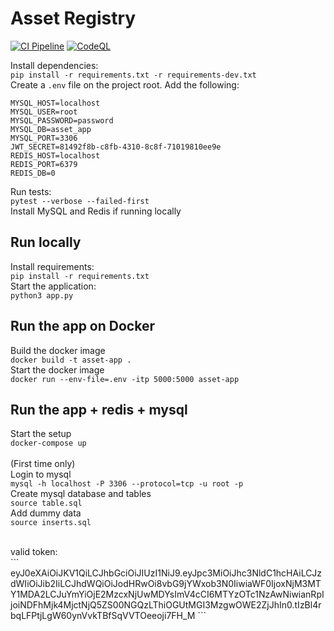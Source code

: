 # Asset Registry
[![CI Pipeline](https://github.com/linux-training-group-1/asset-registry/actions/workflows/ci.yml/badge.svg?branch=main)](https://github.com/linux-training-group-1/asset-registry/actions/workflows/ci.yml)
[![CodeQL](https://github.com/linux-training-group-1/asset-registry/actions/workflows/codeql-analysis.yml/badge.svg?branch=main)](https://github.com/linux-training-group-1/asset-registry/actions/workflows/codeql-analysis.yml)

Install dependencies:<br>
```pip install -r requirements.txt -r requirements-dev.txt```<br>
Create a `.env` file on the project root. Add the following:
```
MYSQL_HOST=localhost
MYSQL_USER=root
MYSQL_PASSWORD=password
MYSQL_DB=asset_app
MYSQL_PORT=3306
JWT_SECRET=81492f8b-c8fb-4310-8c8f-71019810ee9e
REDIS_HOST=localhost
REDIS_PORT=6379
REDIS_DB=0
```
Run tests:<br>
```pytest --verbose --failed-first```<br>
Install MySQL and Redis if running locally<br>

## Run locally
Install requirements:<br>
```pip install -r requirements.txt```<br>
Start the application:<br>
```python3 app.py```<br>

## Run the app on Docker
Build the docker image<br>
```docker build -t asset-app .```<br>
Start the docker image<br>
```docker run --env-file=.env -itp 5000:5000 asset-app```<br>

## Run the app + redis + mysql 
Start the setup<br>
```docker-compose up```<br>
<br>
(First time only)<br>
Login to mysql <br>
```mysql -h localhost -P 3306 --protocol=tcp -u root -p```<br>
Create mysql database and tables <br>
```source table.sql```<br>
Add dummy data<br>
```source inserts.sql```<br>


<br>
valid token: <br>
```
eyJ0eXAiOiJKV1QiLCJhbGciOiJIUzI1NiJ9.eyJpc3MiOiJhc3NldC1hcHAiLCJzdWIiOiJib2IiLCJhdWQiOiJodHRwOi8vbG9jYWxob3N0IiwiaWF0IjoxNjM3MTY1MDA2LCJuYmYiOjE2MzcxNjUwMDYsImV4cCI6MTYzOTc1NzAwNiwianRpIjoiNDFhMjk4MjctNjQ5ZS00NGQzLThiOGUtMGI3MzgwOWE2ZjJhIn0.tIzBl4rbqLFPtjLgW60ynVvkTBfSqVVTOeeoji7FH_M
```